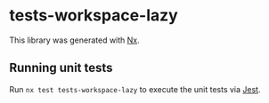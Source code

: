 # tests-workspace-lazy

This library was generated with [Nx](https://nx.dev).

## Running unit tests

Run `nx test tests-workspace-lazy` to execute the unit tests via [Jest](https://jestjs.io).
